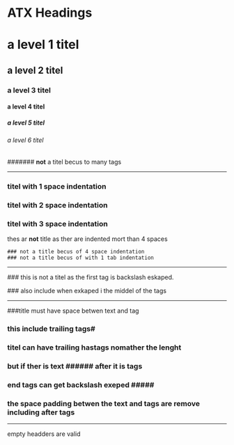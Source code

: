 # ATX Headings

# a level 1 titel
## a level 2 titel
### a level 3 titel
#### a level 4 titel
##### a level 5 titel
###### a level 6 titel

####### **not** a titel becus to many tags

---

 ### titel with 1 space indentation
  ### titel with 2 space indentation
   ### titel with 3 space indentation

thes ar **not** title as ther are indented mort than 4 spaces

    ### not a title becus of 4 space indentation
	### not a title becus of with 1 tab indentation

---

\### this is not a titel as the first tag is backslash eskaped.

#\## also include when exkaped i the middel of the tags

---

###title must have space betwen text and tag
### this include trailing tags#
### titel can have trailing hastags nomather the lenght ######
### but if ther is text ###### after it is tags #
### end tags can get backslash exeped \#####
###           the space padding betwen the text and tags are remove including after tags           #        

---

empty headders are valid
###
### ###

